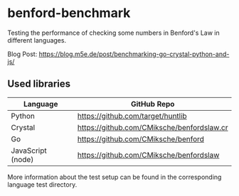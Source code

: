 # benford-benchmark

Testing the performance of checking some numbers in Benford's Law in different languages.

Blog Post: https://blog.m5e.de/post/benchmarking-go-crystal-python-and-js/

## Used libraries

| Language | GitHub Repo |
| --- | --- |
| Python | https://github.com/target/huntlib |
| Crystal | https://github.com/CMiksche/benfordslaw.cr |
| Go | https://github.com/CMiksche/benford |
| JavaScript (node) | https://github.com/CMiksche/benfordslaw |

More information about the test setup can be found in the corresponding language test directory.